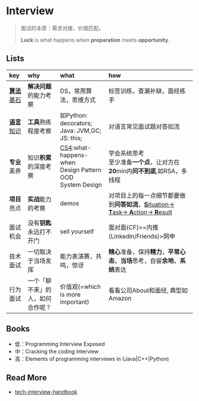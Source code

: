 # Interview

> 面试的本质：需求对接，价值匹配。 
> 
>  **Luck** is what happens when **preparation** meets **opportunity**.

## Lists 


|key|why|what|how|
|:--|:--|:--|:--|
|[**算法**基石](https://github.com/willwang-x/algorithms-with-illustrations)|**解决问题**的能力考察|DS，常用算法，思维方式|标签训练，查漏补缺，面经练手|
|[**语言**知识](https://github.com/willwang-x/coder-arms)|**工具**熟练程度考察|如Python: decorators; <br> Java: JVM,GC; <br> JS: this;|对语言常见面试题对答如流|
|**专业**素养|知识**积累**的深度考察|[CS4](https://github.com/willwang-x/cs-core-skills):what-happens-when<br>Design Pattern<br>OOD<br>System Design|学会系统思考 <br>至少准备**一个点**，让对方在**20**min内**问不到底**,如RSA，多线程|
|**项目**亮点|**实战**能力的考察|demos|对项目上的每一点细节都要做到**问答如流**，[**S**ituation-> **T**ask-> **A**ction-> **R**esult](https://www.thebalancecareers.com/what-is-the-star-interview-response-technique-2061629)|
|面试机会|没有**钥匙**永远打不开门|sell yourself|面对面(CF)>=内推(Linkedin/Friends)>网申|
|技术面试|一切取决于当场发挥|能力表演赛，共鸣，惊讶|**精心**准备，保持**精力**，**平常心态**，**当场**思考，自留**余地**，**系统**表达|
|行为面试|一个「聊不来」的人，如何合作呢？|价值观(=which is more important)|看看公司About和面经, 典型如Amazon|



## Books

* 低：Programming Interview Exposed
* 中：Cracking the coding interview
* 高：Elements of programming interviews in (Java|C++|Python)

## Read More 

* [tech-interview-handbook](https://github.com/yangshun/tech-interview-handbook)